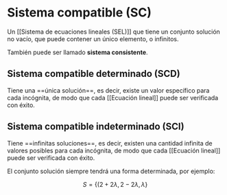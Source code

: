 # Sistema compatible (SC)

Un [[Sistema de ecuaciones lineales (SEL)]] que tiene un conjunto solución no vacío, que puede contener un único elemento, o infinitos.

También puede ser llamado **sistema consistente**.

## Sistema compatible determinado (SCD)

Tiene una ==única solución==, es decir, existe un valor específico para cada incógnita, de modo que cada [[Ecuación lineal]] puede ser verificada con éxito.

## Sistema compatible indeterminado (SCI)

Tiene ==infinitas soluciones==, es decir, existen una cantidad infinita de valores posibles para cada incógnita, de modo que cada [[Ecuación lineal]] puede ser verificada con éxito.

El conjunto solución siempre tendrá una forma determinada, por ejemplo:

$$
S=\{(2+2\lambda, 2-2\lambda, \lambda\}
$$

